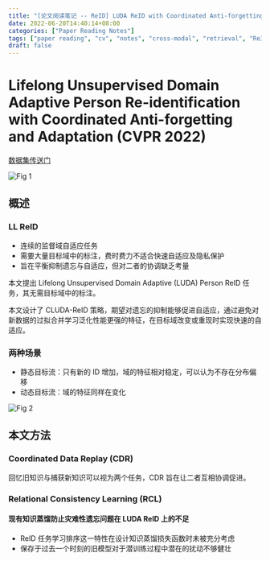 ```yaml
---
title: "[论文阅读笔记 -- ReID] LUDA ReID with Coordinated Anti-forgetting and Adaptation (CVPR 2022)"
date: 2022-06-20T14:40:14+08:00
categories: ["Paper Reading Notes"]
tags: ["paper reading", "cv", "notes", "cross-modal", "retrieval", "ReID", "lifelong"]
draft: false
---
```


# Lifelong Unsupervised Domain Adaptive Person Re-identification with Coordinated Anti-forgetting and Adaptation (CVPR 2022)

[数据集传送门](https://iccv2021-mmp.github.io/subpage/dataset.html)

![Fig 1](/images/2022/PRN244/1.png)

## 概述

### LL ReID
+ 连续的监督域自适应任务
+ 需要大量目标域中的标注，费时费力不适合快速自适应及隐私保护
+ 旨在平衡抑制遗忘与自适应，但对二者的协调缺乏考量

本文提出 Lifelong Unsupervised Domain Adaptive (LUDA) Person ReID 任务，其无需目标域中的标注。  

本文设计了 CLUDA-ReID 策略，期望对遗忘的抑制能够促进自适应，通过避免对新数据的过拟合并学习泛化性能更强的特征，在目标域改变或重现时实现快速的自适应。  

### 两种场景
+ 静态目标流：只有新的 ID 增加，域的特征相对稳定，可以认为不存在分布偏移
+ 动态目标流：域的特征同样在变化

![Fig 2](/images/2022/PRN244/2.png)

## 本文方法

### Coordinated Data Replay (CDR)

回忆旧知识与捕获新知识可以视为两个任务，CDR 旨在让二者互相协调促进。  

### Relational Consistency Learning (RCL)

#### 现有知识蒸馏防止灾难性遗忘问题在 LUDA ReID 上的不足
+ ReID 任务学习排序这一特性在设计知识蒸馏损失函数时未被充分考虑
+ 保存于过去一个时刻的旧模型对于潜训练过程中潜在的扰动不够健壮
